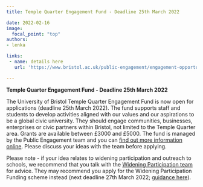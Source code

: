 ```yaml
---
title: Temple Quarter Engagement Fund - Deadline 25th March 2022

date: 2022-02-16
image:
  focal_point: "top"
authors:
- lenka

links:
 - name: details here
   url: 'https://www.bristol.ac.uk/public-engagement/engagement-opportunities/tq-engagement-fund/'

---
```


**Temple Quarter Engagement Fund - Deadline 25th March 2022**


<!--more-->

The University of Bristol Temple Quarter Engagement Fund is now open for applications (deadline 25th March 2022). The fund supports staff and students to develop activities aligned with our values and our aspirations to be a global civic university. They should engage communities, businesses, enterprises or civic partners within Bristol, not limited to the Temple Quarter area. Grants are available between £3000 and £5000. The fund is managed by the Public Engagement team and you can [find out more information online](https://www.bristol.ac.uk/public-engagement/engagement-opportunities/tq-engagement-fund/). Please discuss your ideas with the team before applying. 
 
Please note - if your idea relates to widening participation and outreach to schools, we recommend that you talk with the [Widening Participation team](https://www.bristol.ac.uk/study/outreach/) for advice. They may recommend you apply for the Widening Participation Funding scheme instead (next deadline 27th March 2022; [guidance here](https://view.officeapps.live.com/op/view.aspx?src=https%3A%2F%2Fwww.bristol.ac.uk%2Fmedia-library%2Fsites%2Fstudy%2Fdocuments%2FWidening%2520Participation%2520Funding.docx&wdOrigin=BROWSELINK)). 

